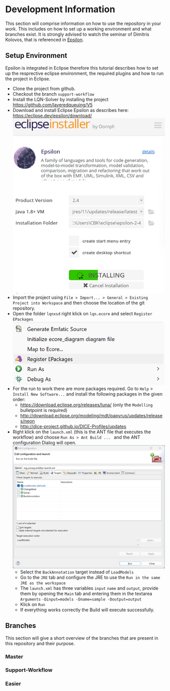 # Development Information

This section will comprise information on how to use the repository in your work.
This includes on how to set up a working environment and what branches exist.
It is strongly advised to watch the seminar of Dimitris Kolovos, that is referenced in [Epsilon](Epsilon.md).

## Setup Environment
Epsilon is integrated in Eclipse therefore this tutorial describes how to set up the resprective eclipse environment, 
the required plugins and how to run the project in Eclipse.

* Clone the project from github.
* Checkout the branch `support-workflow`
* Install the LQN-Solver by installing the project https://github.com/layeredqueuing/V5
* Download and install Eclipse Epsilon as describes here: https://eclipse.dev/epsilon/download/ \
![InstallEpsilon](InstallEpsilon.png)
* Import the project using `File > Import... > General > Existing Project into Workspace` and then choose the location of the git repository.
* Open the folder `lqnxsd` right klick on `lqn.ecore` and select `Register EPackages`\
![RegisterEPackages](RegisterEPackages.png)
* For the run to work there are more packages required. Go to `Help` > `Install New Software...` and install the following packages in the given order:
  * https://download.eclipse.org/releases/luna/ (only the `Modelling` bulletpoint is required)
  * http://download.eclipse.org/modeling/mdt/papyrus/updates/releases/neon
  * http://dice-project.github.io/DICE-Profiles/updates
* Right klick on the `launch.xml` (this is the ANT file that executes the workflow) and choose `Run As > Ant Build ... ` and the ANT configuration Dialog will open.
![AntConfigurationDialog](AntConfigurationDialog)
  * Select the `BackAnnotation` target instead of `LoadModels` 
  * Go to the `JRE` tab and configure the JRE to use the `Run in the same JRE as the workspace`
  * The `launch.xml` has three variables `input` `name` and `output`, provide them by opening the `Main` tab and entering them in the textarea `Arguments` `-Dinput=models -Dname=sample -Doutput=output`
  * Klick on `Run`
  * If everything works correctly the Build will execute successfully.


## Branches
This section will give a short overview of the branches that are present in this repository and their purpose.

### Master


### Support-Workflow


### Easier
